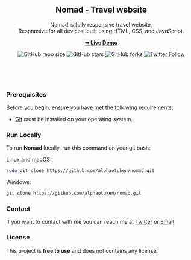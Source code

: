 <div align="center">
  
  <h2 align="center">Nomad - Travel website</h2>

  Nomad is fully responsive travel website, <br />Responsive for all devices, built using HTML, CSS, and JavaScript.

  <a href="https://alphaotuken.github.io/Nomad-Front-End-Website/#"><strong>➥ Live Demo</strong></a>
  
  ![GitHub repo size](https://img.shields.io/github/repo-size/alphaotuken/Nomad-Front-End-Website)
  ![GitHub stars](https://img.shields.io/github.com/alphaotuken/Nomad-Front-End-Website?style=social)
  ![GitHub forks](https://img.shields.io/github.com/alphaotuken/Nomad-Front-End-Website?style=social)
  [![Twitter Follow](https://img.shields.io/twitter/follow/taloisik?style=social)](https://twitter.com/intent/follow?screen_name=codewithsadee)

  <br />
  <br />

</div>

<br />


### Prerequisites

Before you begin, ensure you have met the following requirements:

* [Git](https://git-scm.com/downloads "Download Git") must be installed on your operating system.

### Run Locally

To run **Nomad** locally, run this command on your git bash:

Linux and macOS:

```bash
sudo git clone https://github.com/alphaotuken/nomad.git
```

Windows:

```bash
git clone https://github.com/alphaotuken/nomad.git
```

### Contact

If you want to contact with me you can reach me at [Twitter](https://www.twitter.com/taloisik) or [Email](talo@auradevelopment.com.au)

### License

This project is **free to use** and does not contains any license.
